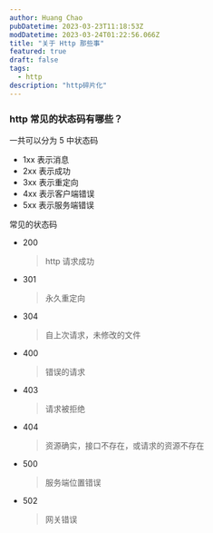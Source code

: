 ```yaml
---
author: Huang Chao
pubDatetime: 2023-03-23T11:18:53Z
modDatetime: 2023-03-24T01:22:56.066Z
title: "关于 Http 那些事"
featured: true
draft: false
tags:
  - http
description: "http碎片化"
---
```


### http 常见的状态码有哪些？

一共可以分为 5 中状态码

- 1xx 表示消息
- 2xx 表示成功
- 3xx 表示重定向
- 4xx 表示客户端错误
- 5xx 表示服务端错误

常见的状态码

- 200

  > http 请求成功

- 301

  > 永久重定向

- 304

  > 自上次请求，未修改的文件

- 400

  > 错误的请求

- 403

  > 请求被拒绝

- 404

  > 资源确实，接口不存在，或请求的资源不存在

- 500

  > 服务端位置错误

- 502
  > 网关错误
